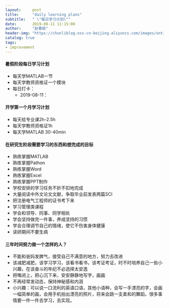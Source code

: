 ```yaml
---
layout:     post
title:      "daily learning plans"
subtitle:   " \"每日学习计划\""
date:       2019-08-11 11:15:00
author:     "赵春丽"
header-img: "https://chunliblog.oss-cn-beijing.aliyuncs.com/images/untitled.png"
catalog: true
tags:
- improvement
---
```


#### 暑假阶段每日学习计划

* 每天学MATLAB一节
* 每天学教师资格证一个模块
* 每日打卡：
   * 2019-08-11：

#### 开学第一个月学习计划

* 每天给专业课2h-2.5h
* 每天学教师资格证1h
* 每天学MATLAB 30-40min

#### 在研究生阶段需要学习的东西和想完成的目标

* 熟练掌握MATLAB
* 熟练掌握Pathon
* 熟练掌握Word
* 熟练掌握Excel
* 熟练掌握PPT制作
* 学校安排的学习任务不折不扣地完成
* 大量阅读中外文论文文献，争取毕业前发表两篇SCI
* 把注册电气工程师的证书考下来
* 学习管理类课程
* 学会和领导、同事、同学相处
* 学会坚持做完一件事，养成坚持的习惯
* 学会合理调节自己的情绪，使它不伤害身体健康
* 读研期间不要生病



#### 三年时间努力做一个怎样的人？
* 不能和爸妈发脾气，接受自己不满意的地方，努力去改进
* 该减肥减肥，该学习学习，该看书看书，该考证考证，时不时培养自己一些小兴趣，在该奋斗的年纪不必选择太安逸
* 把嘴闭上，把心沉下来，安安静静地写字，画画
* 不再经常发动态，保持神秘感和内涵
* 小兴趣：可以说一口流利的英语口语，其他小语种，会写一手漂亮的字，会画一幅简单的画，会用手机拍出漂亮的照片，将来会跳一支柔和的舞蹈，很多事情要一件一件去学习，去实现。
